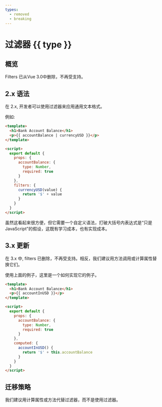 ```yaml
---
types:
  - removed
  - breaking
---
```


# 过滤器 <span v-for="type in $frontmatter.types" class="badge" :key="`type-${type}`">{{ type }}</span>

## 概览

Filters 已从Vue 3.0中删除，不再受支持。

## 2.x 语法

在 2.x, 开发者可以使用过滤器来应用通用文本格式。

例如:

```html
<template>
  <h1>Bank Account Balance</h1>
  <p>{{ accountBalance | currencyUSD }}</p>
</template>

<script>
  export default {
    props: {
      accountBalance: {
        type: Number,
        required: true
      }
    },
    filters: {
      currencyUSD(value) {
        return '$' + value
      }
    }
  }
</script>
```

虽然这看起来很方便，但它需要一个自定义语法，打破大括号内表达式是“只是JavaScript”的假设，这既有学习成本，也有实现成本。

## 3.x 更新

在 3.x 中, filters 已删除，不再受支持。相反，我们建议用方法调用或计算属性替换它们。

使用上面的例子，这里是一个如何实现它的例子。

```html
<template>
  <h1>Bank Account Balance</h1>
  <p>{{ accountInUSD }}</p>
</template>

<script>
  export default {
    props: {
      accountBalance: {
        type: Number,
        required: true
      }
    },
    computed: {
      accountInUSD() {
        return '$' + this.accountBalance
      }
    }
  }
</script>
```

## 迁移策略

我们建议用计算属性或方法代替过滤器，而不是使用过滤器。
